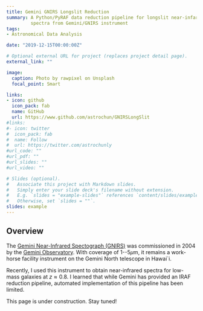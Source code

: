 ```yaml
---
title: Gemini GNIRS Longslit Reduction
summary: A Python/PyRAF data reduction pipeline for longslit near-infared
         spectra from Gemini/GNIRS instrument
tags:
- Astronomical Data Analysis

date: "2019-12-15T00:00:00Z"

# Optional external URL for project (replaces project detail page).
external_link: ""

image:
  caption: Photo by rawpixel on Unsplash
  focal_point: Smart

links:
- icon: github
  icon_pack: fab
  name: GitHub
  url: https://www.github.com/astrochun/GNIRSLongSlit
#links:
#- icon: twitter
#  icon_pack: fab
#  name: Follow
#  url: https://twitter.com/astrochunly
#url_code: ""
#url_pdf: ""
#url_slides: ""
#url_video: ""

# Slides (optional).
#   Associate this project with Markdown slides.
#   Simply enter your slide deck's filename without extension.
#   E.g. `slides = "example-slides"` references `content/slides/example-slides.md`.
#   Otherwise, set `slides = ""`.
slides: example
---
```


## Overview

The [Gemini Near-Infrared Spectograph (GNIRS)](https://www.gemini.edu/sciops/instruments/gnirs/)
was commissioned in 2004 by the [Gemini Observatory](https://www.gemini.edu/).
With coverage of 1--5$\mu$m, it remains a work-horse facility instrument on
the Gemini North telescope in Hawai`i.

Recently, I used this instrument to obtain near-infrared spectra for low-mass
galaxies at $z\approx0.8$. I learned that while Gemini has provided an IRAF
reduction pipeline, automated implementation of this pipeline has been limited.

This page is under construction. Stay tuned!
